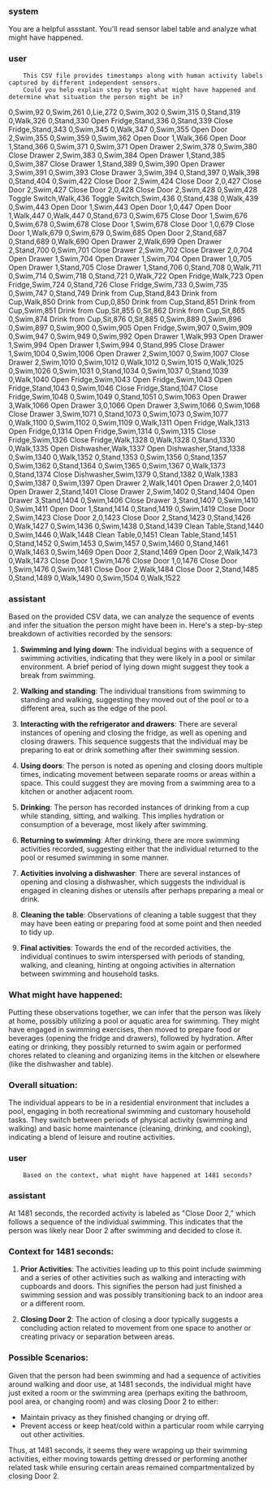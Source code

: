 ### system
You are a helpful assstant. You'll read sensor label table and analyze what might have happened.
### user

        This CSV file provides timestamps along with human activity labels captured by different independent sensors.
        Could you help explain step by step what might have happened and determine what situation the person might be in?
    
0,Swim,92
0,Swim,261
0,Lie,272
0,Swim,302
0,Swim,315
0,Stand,319
0,Walk,326
0,Stand,330
Open Fridge,Stand,336
0,Stand,339
Close Fridge,Stand,343
0,Swim,345
0,Walk,347
0,Swim,355
Open Door 2,Swim,355
0,Swim,359
0,Swim,362
Open Door 1,Walk,366
Open Door 1,Stand,366
0,Swim,371
0,Swim,371
Open Drawer 2,Swim,378
0,Swim,380
Close Drawer 2,Swim,383
0,Swim,384
Open Drawer 1,Stand,385
0,Swim,387
Close Drawer 1,Stand,389
0,Swim,390
Open Drawer 3,Swim,391
0,Swim,393
Close Drawer 3,Swim,394
0,Stand,397
0,Walk,398
0,Stand,404
0,Swim,422
Close Door 2,Swim,424
Close Door 2,0,427
Close Door 2,Swim,427
Close Door 2,0,428
Close Door 2,Swim,428
0,Swim,428
Toggle Switch,Walk,436
Toggle Switch,Swim,436
0,Stand,438
0,Walk,439
0,Swim,443
Open Door 1,Swim,443
Open Door 1,0,447
Open Door 1,Walk,447
0,Walk,447
0,Stand,673
0,Swim,675
Close Door 1,Swim,676
0,Swim,678
0,Swim,678
Close Door 1,Swim,678
Close Door 1,0,679
Close Door 1,Walk,679
0,Swim,679
0,Swim,685
Open Door 2,Stand,687
0,Stand,689
0,Walk,690
Open Drawer 2,Walk,699
Open Drawer 2,Stand,700
0,Swim,701
Close Drawer 2,Swim,702
Close Drawer 2,0,704
Open Drawer 1,Swim,704
Open Drawer 1,Swim,704
Open Drawer 1,0,705
Open Drawer 1,Stand,705
Close Drawer 1,Stand,706
0,Stand,708
0,Walk,711
0,Swim,714
0,Swim,718
0,Stand,721
0,Walk,722
Open Fridge,Walk,723
Open Fridge,Swim,724
0,Stand,726
Close Fridge,Swim,733
0,Swim,735
0,Swim,747
0,Stand,749
Drink from Cup,Stand,843
Drink from Cup,Walk,850
Drink from Cup,0,850
Drink from Cup,Stand,851
Drink from Cup,Swim,851
Drink from Cup,Sit,855
0,Sit,862
Drink from Cup,Sit,865
0,Swim,874
Drink from Cup,Sit,876
0,Sit,885
0,Swim,889
0,Swim,896
0,Swim,897
0,Swim,900
0,Swim,905
Open Fridge,Swim,907
0,Swim,909
0,Swim,947
0,Swim,949
0,Swim,992
Open Drawer 1,Walk,993
Open Drawer 1,Swim,994
Open Drawer 1,Swim,994
0,Stand,995
Close Drawer 1,Swim,1004
0,Swim,1006
Open Drawer 2,Swim,1007
0,Swim,1007
Close Drawer 2,Swim,1010
0,Swim,1012
0,Walk,1012
0,Swim,1015
0,Walk,1025
0,Swim,1026
0,Swim,1031
0,Stand,1034
0,Swim,1037
0,Stand,1039
0,Walk,1040
Open Fridge,Swim,1043
Open Fridge,Swim,1043
Open Fridge,Stand,1043
0,Swim,1046
Close Fridge,Stand,1047
Close Fridge,Swim,1048
0,Swim,1049
0,Stand,1051
0,Swim,1063
Open Drawer 3,Walk,1066
Open Drawer 3,0,1066
Open Drawer 3,Swim,1066
0,Swim,1068
Close Drawer 3,Swim,1071
0,Stand,1073
0,Swim,1073
0,Swim,1077
0,Walk,1100
0,Swim,1102
0,Swim,1109
0,Walk,1311
Open Fridge,Walk,1313
Open Fridge,0,1314
Open Fridge,Swim,1314
0,Swim,1315
Close Fridge,Swim,1326
Close Fridge,Walk,1328
0,Walk,1328
0,Stand,1330
0,Walk,1335
Open Dishwasher,Walk,1337
Open Dishwasher,Stand,1338
0,Swim,1340
0,Walk,1352
0,Stand,1353
0,Swim,1356
0,Stand,1357
0,Swim,1362
0,Stand,1364
0,Swim,1365
0,Swim,1367
0,Walk,1373
0,Stand,1374
Close Dishwasher,Swim,1379
0,Stand,1382
0,Walk,1383
0,Swim,1387
0,Swim,1397
Open Drawer 2,Walk,1401
Open Drawer 2,0,1401
Open Drawer 2,Stand,1401
Close Drawer 2,Swim,1402
0,Stand,1404
Open Drawer 3,Stand,1404
0,Swim,1406
Close Drawer 3,Stand,1407
0,Swim,1410
0,Swim,1411
Open Door 1,Stand,1414
0,Stand,1419
0,Swim,1419
Close Door 2,Swim,1423
Close Door 2,0,1423
Close Door 2,Stand,1423
0,Stand,1426
0,Walk,1427
0,Swim,1436
0,Swim,1438
0,Stand,1439
Clean Table,Stand,1440
0,Swim,1446
0,Walk,1448
Clean Table,0,1451
Clean Table,Stand,1451
0,Stand,1452
0,Swim,1453
0,Swim,1457
0,Swim,1460
0,Stand,1461
0,Walk,1463
0,Swim,1469
Open Door 2,Stand,1469
Open Door 2,Walk,1473
0,Walk,1473
Close Door 1,Swim,1476
Close Door 1,0,1476
Close Door 1,Swim,1476
0,Swim,1481
Close Door 2,Walk,1484
Close Door 2,Stand,1485
0,Stand,1489
0,Walk,1490
0,Swim,1504
0,Walk,1522

### assistant
Based on the provided CSV data, we can analyze the sequence of events and infer the situation the person might have been in. Here's a step-by-step breakdown of activities recorded by the sensors:

1. **Swimming and lying down**: The individual begins with a sequence of swimming activities, indicating that they were likely in a pool or similar environment. A brief period of lying down might suggest they took a break from swimming.

2. **Walking and standing**: The individual transitions from swimming to standing and walking, suggesting they moved out of the pool or to a different area, such as the edge of the pool.

3. **Interacting with the refrigerator and drawers**: There are several instances of opening and closing the fridge, as well as opening and closing drawers. This sequence suggests that the individual may be preparing to eat or drink something after their swimming session.

4. **Using doors**: The person is noted as opening and closing doors multiple times, indicating movement between separate rooms or areas within a space. This could suggest they are moving from a swimming area to a kitchen or another adjacent room.

5. **Drinking**: The person has recorded instances of drinking from a cup while standing, sitting, and walking. This implies hydration or consumption of a beverage, most likely after swimming.

6. **Returning to swimming**: After drinking, there are more swimming activities recorded, suggesting either that the individual returned to the pool or resumed swimming in some manner.

7. **Activities involving a dishwasher**: There are several instances of opening and closing a dishwasher, which suggests the individual is engaged in cleaning dishes or utensils after perhaps preparing a meal or drink.

8. **Cleaning the table**: Observations of cleaning a table suggest that they may have been eating or preparing food at some point and then needed to tidy up.

9. **Final activities**: Towards the end of the recorded activities, the individual continues to swim interspersed with periods of standing, walking, and cleaning, hinting at ongoing activities in alternation between swimming and household tasks.

### What might have happened:

Putting these observations together, we can infer that the person was likely at home, possibly utilizing a pool or aquatic area for swimming. They might have engaged in swimming exercises, then moved to prepare food or beverages (opening the fridge and drawers), followed by hydration. After eating or drinking, they possibly returned to swim again or performed chores related to cleaning and organizing items in the kitchen or elsewhere (like the dishwasher and table).

### Overall situation:

The individual appears to be in a residential environment that includes a pool, engaging in both recreational swimming and customary household tasks. They switch between periods of physical activity (swimming and walking) and basic home maintenance (cleaning, drinking, and cooking), indicating a blend of leisure and routine activities.
### user

        Based on the context, what might have happened at 1481 seconds?
    
### assistant
At 1481 seconds, the recorded activity is labeled as "Close Door 2," which follows a sequence of the individual swimming. This indicates that the person was likely near Door 2 after swimming and decided to close it.

### Context for 1481 seconds:

1. **Prior Activities**: The activities leading up to this point include swimming and a series of other activities such as walking and interacting with cupboards and doors. This signifies the person had just finished a swimming session and was possibly transitioning back to an indoor area or a different room.

2. **Closing Door 2**: The action of closing a door typically suggests a concluding action related to movement from one space to another or creating privacy or separation between areas.

### Possible Scenarios:

Given that the person had been swimming and had a sequence of activities around walking and door use, at 1481 seconds, the individual might have just exited a room or the swimming area (perhaps exiting the bathroom, pool area, or changing room) and was closing Door 2 to either:
- Maintain privacy as they finished changing or drying off.
- Prevent access or keep heat/cold within a particular room while carrying out other activities.

Thus, at 1481 seconds, it seems they were wrapping up their swimming activities, either moving towards getting dressed or performing another related task while ensuring certain areas remained compartmentalized by closing Door 2.

